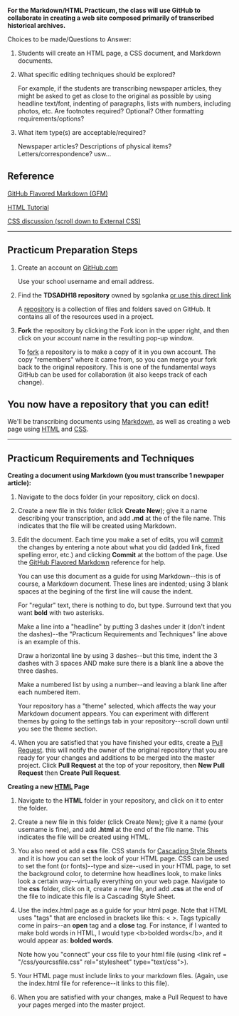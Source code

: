**For the Markdown/HTML Practicum, the class will use GitHub to collaborate in creating a web site composed primarily of transcribed historical archives.**

Choices to be made/Questions to Answer:

1. Students will create an HTML page, a CSS document, and Markdown documents.

2. What specific editing techniques should be explored?

   For example, if the students are transcribing newspaper articles, they might be asked to get as close to the original as possible by using headline text/font, indenting of paragraphs, lists with numbers, including photos, etc. 
   Are footnotes required? Optional?
   Other formatting requirements/options?

3. What item type(s) are acceptable/required?

   Newspaper articles?  Descriptions of physical items?  Letters/correspondence?  usw...

Reference
---

[GitHub Flavored Markdown (GFM)](https://github.github.com/gfm/)

[HTML Tutorial](https://www.w3schools.com/html/html_intro.asp)

[CSS discussion (scroll down to External CSS)](https://www.w3schools.com/html/html_css.asp)


   ---
   
Practicum Preparation Steps
---

1. Create an account on [GitHub.com](https://github.com/)

   Use your school username and email address.
   
2. Find the **TDSADH18 repository** owned by sgolanka [or use this direct link](https://github.com/sgolanka/TDSADH18)

   A [repository](https://help.github.com/articles/github-glossary/#repository) is a collection of files and folders saved on GitHub. It contains all of the resources used in a project.
   
3. **Fork** the repository by clicking the Fork icon in the upper right, and then click on your account name in the resulting pop-up window.

   To [fork](https://help.github.com/articles/github-glossary/#fork) a repository is to make a copy of it in you own account. The copy "remembers" where it came from, so you can merge your fork back to the original repository. This is one of the fundamental ways GitHub can be used for collaboration (it also keeps track of each change).
   
You now have a repository that you can edit!
---

We'll be transcribing documents using [Markdown](https://help.github.com/articles/github-glossary/#markdown), as well as creating a web page using [HTML](https://en.wikipedia.org/wiki/HTML) and [CSS](https://en.wikipedia.org/wiki/Cascading_Style_Sheets).

   ---

Practicum Requirements and Techniques
---

**Creating a document using Markdown (you must transcribe 1 newpaper article):**

1. Navigate to the docs folder (in your repository, click on docs).

2. Create a new file in this folder (click **Create New**); give it a name describing your transcription, and add **.md** at the of the file name. This indicates that the file will be created using Markdown.

3. Edit the document.  Each time you make a set of edits, you will [commit](https://help.github.com/articles/github-glossary/#commit) the changes by entering a note about what you did (added link, fixed spelling error, etc.) and clicking **Commit** at the bottom of the page. Use the [GitHub Flavored Markdown](https://github.github.com/gfm/) reference for help.

   You can use this document as a guide for using Markdown--this is of course, a Markdown document. These lines are indented; using 3 blank spaces at the begining of the first line will cause the indent.  
   
   For "regular" text, there is nothing to do, but type.  Surround text that you want **bold** with two asterisks.
   
   Make a line into a "headline" by putting 3 dashes under it (don't indent the dashes)--the "Practicum Requirements and Techniques" line above is an example of this.
   
   Draw a horizontal line by using 3 dashes--but this time, indent the 3 dashes with 3 spaces AND make sure there is a blank line a above the three dashes.
   
   Make a numbered list by using a number--and leaving a blank line after each numbered item.
   
   Your repository has a "theme" selected, which affects the way your Markdown document appears.  You can experiment with different themes by going to the settings tab in your repository--scroll down until you see the theme section.
   
4. When you are satisfied that you have finished your edits, create a [Pull Request](https://help.github.com/articles/github-glossary/#pull-request).  this will notify the owner of the original repository that you are ready for your changes and additions to be merged into the master project.  Click **Pull Request** at the top of your repository, then **New Pull Request** then **Create Pull Request**.

**Creating a new [HTML](https://help.github.com/articles/github-glossary/#markdown) Page**

1. Navigate to the **HTML** folder in your repository, and click on it to enter the folder.

2. Create a new file in this folder (click Create New); give it a name (your username is fine), and add **.html** at the end of the file name. This indicates the file will be created using HTML.

3. You also need ot add a **css** file.  CSS stands for [Cascading Style Sheets](https://en.wikipedia.org/wiki/Cascading_Style_Sheets) and it is how you can set the look of your HTML page. CSS can be used to set the font (or fonts)--type and size--used in your HTML page, to set the background color, to determine how headlines look, to make links look a certain way--virtually everything on your web page.
   Navigate to the **css** folder, click on it, create a new file, and add **.css** at the end of the file to indicate this file is a Cascading Style Sheet.

4. Use the index.html page as a guide for your html page.  Note that HTML uses "tags" that are enclosed in brackets like this: < >. Tags typically come in pairs--an **open** tag and a **close** tag.  For instance, if I wanted to make bold words in HTML, I would type \<b>bolded words\</b>, and it would appear as: **bolded words**.
   
   Note how you "connect" your css file to your html file (using \<link ref = "/css/yourcssfile.css" rel="stylesheet" type="text/css"\>).

5. Your HTML page must include links to your markdown files. (Again, use the index.html file for reference--it links to this file).

6. When you are satisfied with your changes, make a Pull Request to have your pages merged into the master project.



